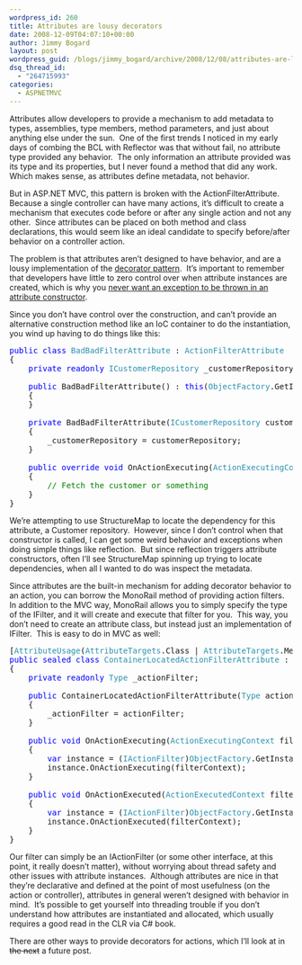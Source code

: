 ```yaml
---
wordpress_id: 260
title: Attributes are lousy decorators
date: 2008-12-09T04:07:10+00:00
author: Jimmy Bogard
layout: post
wordpress_guid: /blogs/jimmy_bogard/archive/2008/12/08/attributes-are-lousy-decorators.aspx
dsq_thread_id:
  - "264715993"
categories:
  - ASPNETMVC
---
```

Attributes allow developers to provide a mechanism to add metadata to types, assemblies, type members, method parameters, and just about anything else under the sun.&#160; One of the first trends I noticed in my early days of combing the BCL with Reflector was that without fail, no attribute type provided any behavior.&#160; The only information an attribute provided was its type and its properties, but I never found a method that did any work.&#160; Which makes sense, as attributes define metadata, not behavior.

But in ASP.NET MVC, this pattern is broken with the ActionFilterAttribute.&#160; Because a single controller can have many actions, it’s difficult to create a mechanism that executes code before or after any single action and not any other.&#160; Since attributes can be placed on both method and class declarations, this would seem like an ideal candidate to specify before/after behavior on a controller action.

The problem is that attributes aren’t designed to have behavior, and are a lousy implementation of the [decorator pattern](http://www.dofactory.com/Patterns/PatternDecorator.aspx).&#160; It’s important to remember that developers have little to zero control over when attribute instances are created, which is why you [never want an exception to be thrown in an attribute constructor](http://www.lostechies.com/blogs/jimmy_bogard/archive/2008/11/22/beware-exceptions-in-attribute-constructors.aspx).

Since you don’t have control over the construction, and can’t provide an alternative construction method like an IoC container to do the instantiation, you wind up having to do things like this:

<pre><span style="color: blue">public class </span><span style="color: #2b91af">BadBadFilterAttribute </span>: <span style="color: #2b91af">ActionFilterAttribute
</span>{
    <span style="color: blue">private readonly </span><span style="color: #2b91af">ICustomerRepository </span>_customerRepository;

    <span style="color: blue">public </span>BadBadFilterAttribute() : <span style="color: blue">this</span>(<span style="color: #2b91af">ObjectFactory</span>.GetInstance&lt;<span style="color: #2b91af">ICustomerRepository</span>&gt;())
    {
    }

    <span style="color: blue">private </span>BadBadFilterAttribute(<span style="color: #2b91af">ICustomerRepository </span>customerRepository)
    {
        _customerRepository = customerRepository;
    }

    <span style="color: blue">public override void </span>OnActionExecuting(<span style="color: #2b91af">ActionExecutingContext </span>filterContext)
    {
        <span style="color: green">// Fetch the customer or something
    </span>}
}</pre>

[](http://11011.net/software/vspaste)

We’re attempting to use StructureMap to locate the dependency for this attribute, a Customer repository.&#160; However, since I don’t control when that constructor is called, I can get some weird behavior and exceptions when doing simple things like reflection.&#160; But since reflection triggers attribute constructors, often I’ll see StructureMap spinning up trying to locate dependencies, when all I wanted to do was inspect the metadata.

Since attributes are the built-in mechanism for adding decorator behavior to an action, you can borrow the MonoRail method of providing action filters.&#160; In addition to the MVC way, MonoRail allows you to simply specify the type of the IFilter, and it will create and execute that filter for you.&#160; This way, you don’t need to create an attribute class, but instead just an implementation of IFilter.&#160; This is easy to do in MVC as well:

<pre>[<span style="color: #2b91af">AttributeUsage</span>(<span style="color: #2b91af">AttributeTargets</span>.Class | <span style="color: #2b91af">AttributeTargets</span>.Method)]
<span style="color: blue">public sealed class </span><span style="color: #2b91af">ContainerLocatedActionFilterAttribute </span>: <span style="color: #2b91af">FilterAttribute</span>, <span style="color: #2b91af">IActionFilter
</span>{
    <span style="color: blue">private readonly </span><span style="color: #2b91af">Type </span>_actionFilter;

    <span style="color: blue">public </span>ContainerLocatedActionFilterAttribute(<span style="color: #2b91af">Type </span>actionFilter)
    {
        _actionFilter = actionFilter;
    }

    <span style="color: blue">public void </span>OnActionExecuting(<span style="color: #2b91af">ActionExecutingContext </span>filterContext)
    {
        <span style="color: blue">var </span>instance = (<span style="color: #2b91af">IActionFilter</span>)<span style="color: #2b91af">ObjectFactory</span>.GetInstance(_actionFilter);
        instance.OnActionExecuting(filterContext);
    }

    <span style="color: blue">public void </span>OnActionExecuted(<span style="color: #2b91af">ActionExecutedContext </span>filterContext)
    {
        <span style="color: blue">var </span>instance = (<span style="color: #2b91af">IActionFilter</span>)<span style="color: #2b91af">ObjectFactory</span>.GetInstance(_actionFilter);
        instance.OnActionExecuted(filterContext);
    }
}</pre>

[](http://11011.net/software/vspaste)

Our filter can simply be an IActionFilter (or some other interface, at this point, it really doesn’t matter), without worrying about thread safety and other issues with attribute instances.&#160; Although attributes are nice in that they’re declarative and defined at the point of most usefulness (on the action or controller), attributes in general weren’t designed with behavior in mind.&#160; It’s possible to get yourself into threading trouble if you don’t understand how attributes are instantiated and allocated, which usually requires a good read in the CLR via C# book.

There are other ways to provide decorators for actions, which I’ll look at in <strike>the next</strike> a future post.